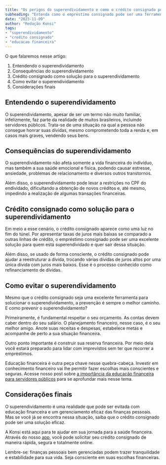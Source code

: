```yaml
---
title: "Os perigos do superendividamento e como o crédito consignado pode ajudar"
subheading: "Entenda como o empréstimo consignado pode ser uma ferramenta eficaz para lidar com o superendividamento."
date: "2023-11-09"
author: "Redação Konsi"
tags:
- "superendividamento"
- "credito consignado"
- "educacao financeira"
---
```


O que falaremos nesse artigo:
1. Entendendo o superendividamento
2. Consequências do superendividamento
3. Crédito consignado como solução para o superendividamento
4. Como evitar o superendividamento
5. Considerações finais

## Entendendo o superendividamento

O superendividamento, apesar de ser um termo não muito familiar, infelizmente, faz parte da realidade de muitos brasileiros, incluindo servidores públicos. Trata-se de uma situação na qual a pessoa não consegue honrar suas dívidas, mesmo comprometendo toda a renda e, em casos mais graves, vendendo seus bens.

## Consequências do superendividamento

O superendividamento não afeta somente a vida financeira do indivíduo, mas também a sua saúde emocional e física, podendo causar estresse, ansiedade, problemas de relacionamento e diversos outros transtornos.

Além disso, o superendividamento pode levar a restrições no CPF do endividado, dificultando a obtenção de novos créditos e, até mesmo, impedindo a realização de algumas transações financeiras.

## Crédito consignado como solução para o superendividamento

Em meio a esse cenário, o crédito consignado aparece como uma luz no fim do túnel. Por apresentar taxas de juros mais baixas se comparado a outras linhas de crédito, o empréstimo consignado pode ser uma excelente solução para quem está superendividado e quer sair dessa situação.

Além disso, se usado de forma consciente, o crédito consignado pode ajudar a reestruturar a dívida, trocando várias dívidas de juros altos por uma única dívida com juros mais baixos. Esse é o processo conhecido como refinanciamento de dívidas.

## Como evitar o superendividamento

Mesmo que o crédito consignado seja uma excelente ferramenta para solucionar o superendividamento, a prevenção é sempre o melhor caminho. E como prevenir o superendividamento? 

Primeiramente, é fundamental respeitar o seu orçamento. As contas devem caber dentro do seu salário. O planejamento financeiro, nesse caso, é o seu melhor amigo. Anote suas receitas e despesas, estabelece metas e acompanhe de perto a sua situação financeira.

Outro ponto importante é construir sua reserva financeira. Por meio dela você estará preparado para lidar com imprevistos sem ter que recorrer a empréstimos.

Educação financeira é outra peça chave nesse quebra-cabeça. Investir em conhecimento financeiro vai lhe permitir fazer escolhas mais conscientes e seguras. Acesse nosso post sobre [a importância da educação financeira para servidores públicos](https://konsi.com.br/postagens/a-importancia-da-educacao-financeira-para-servidores-publicos-e-como-implement-la-em-sua-vida) para se aprofundar mais nesse tema.

## Considerações finais 

O superendividamento é uma realidade que pode ser evitada com educação financeira e um gerenciamento eficaz das finanças pessoais. Mas se você já se encontra nessa situação, saiba que o crédito consignado pode ser uma solução eficaz.

A Konsi está aqui para te ajudar em sua jornada para a saúde financeira. Através do nosso [app](https://konsi.com.br/download-app), você pode solicitar seu crédito consignado de maneira rápida, segura e totalmente online. 

Lembre-se: finanças pessoais bem gerenciadas podem trazer tranquilidade e estabilidade para sua vida. Seja consciente em suas escolhas financeiras.